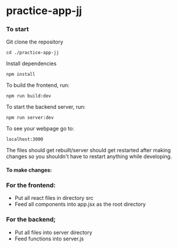 # practice-app-jj

### To start

Git clone the repository
```
cd ./practice-app-jj
```

Install dependencies
```
npm install
```

To build the frontend, run:
```
npm run build:dev
```

To start the backend server, run:
```
npm run server:dev
```

To see your webpage go to:
```
localhost:3000
```

The files should get rebuilt/server should get restarted after making changes so you shouldn't have to restart anything while developing. 


#### To make changes:

### For the frontend:
- Put all react files in directory src
- Feed all components into app.jsx as the root directory

### For the backend;
- Put all files into server directory
- Feed functions into server.js
